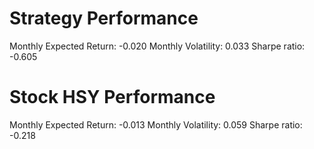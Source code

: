 # Strategy Performance
Monthly Expected Return: -0.020
Monthly Volatility: 0.033
Sharpe ratio: -0.605
# Stock HSY Performance
Monthly Expected Return: -0.013
Monthly Volatility: 0.059
Sharpe ratio: -0.218
